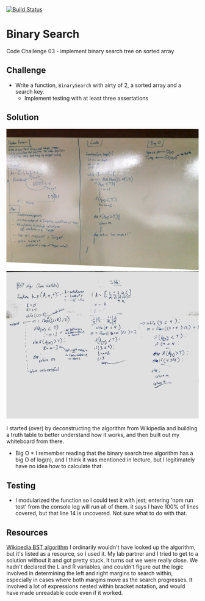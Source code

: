 [![Build Status](https://www.travis-ci.com/icathaid/data_structures_and_algorithms.svg?branch=array_binary_search)](https://www.travis-ci.com/icathaid/data_structures_and_algorithms)

# Binary Search
  Code Challenge 03 - implement binary search tree on sorted array


## Challenge
  - Write a function, `BinarySearch` with airty of 2, a sorted array and a search key.
    - Implement testing with at least three assertations
## Solution

![alt text](./assets/03-whiteboard.jpg "whiteboard")
![alt text](./assets/03-preWhiteboard.jpg "pre-whiteboard")

I started (over) by deconstructing the algorithm from Wikipedia and building a truth table to better understand how it works, and then built out my whiteboard from there.  
* Big O * 
    I remember reading that the binary search tree algorithm has a big O of log(n), and I think it was mentioned in lecture, but I legitimately have no idea how to calculate that.


## Testing

- I modularized the function so I could test it with jest; entering 'npm run test' from the console log will run all of them.
    it says I have 100% of lines covered, but that line 14 is uncovered.  Not sure what to do with that.  

## Resources

[Wikipedia BST algorithm](https://en.wikipedia.org/wiki/Binary_search_algorithm)
    I ordinarily wouldn't have looked up the algorithm, but it's listed as a resource, so I used it.  My lab partner and I tried to get to a solution without it and got pretty stuck.  It turns out we were really close.  We hadn't declared the L and R variables, and couldn't figure out the logic involved in determining the left and right margins to search within, especially in cases where both margins move as the search progresses.  It involved a lot of expressions nested within bracket notation, and would have made unreadable code even if it worked.
